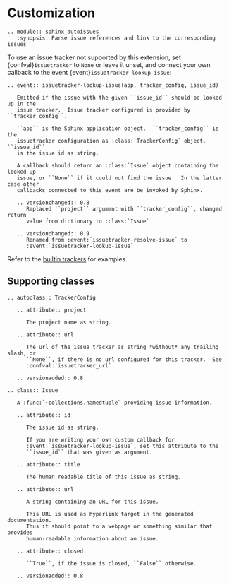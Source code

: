 # Customization

```{eval-rst}
.. module:: sphinx_autoissues
   :synopsis: Parse issue references and link to the corresponding issues
```

To use an issue tracker not supported by this extension, set
{confval}`issuetracker` to `None` or leave it unset, and connect your own
callback to the event {event}`issuetracker-lookup-issue`:

```{eval-rst}
.. event:: issuetracker-lookup-issue(app, tracker_config, issue_id)

   Emitted if the issue with the given ``issue_id`` should be looked up in the
   issue tracker.  Issue tracker configured is provided by ``tracker_config``.

   ``app`` is the Sphinx application object.  ``tracker_config`` is the
   issuetracker configuration as :class:`TrackerConfig` object.  ``issue_id``
   is the issue id as string.

   A callback should return an :class:`Issue` object containing the looked up
   issue, or ``None`` if it could not find the issue.  In the latter case other
   callbacks connected to this event are be invoked by Sphinx.

   .. versionchanged:: 0.8
      Replaced ``project`` argument with ``tracker_config``, changed return
      value from dictionary to :class:`Issue`

   .. versionchanged:: 0.9
      Renamed from :event:`issuetracker-resolve-issue` to
      :event:`issuetracker-lookup-issue`
```

Refer to the [builtin trackers] for examples.

## Supporting classes

```{eval-rst}
.. autoclass:: TrackerConfig

   .. attribute:: project

      The project name as string.

   .. attribute:: url

      The url of the issue tracker as string *without* any trailing slash, or
      ``None``, if there is no url configured for this tracker.  See
      :confval:`issuetracker_url`.

   .. versionadded:: 0.8
```

```{eval-rst}
.. class:: Issue

   A :func:`~collections.namedtuple` providing issue information.

   .. attribute:: id

      The issue id as string.

      If you are writing your own custom callback for
      :event:`issuetracker-lookup-issue`, set this attribute to the
      ``issue_id`` that was given as argument.

   .. attribute:: title

      The human readable title of this issue as string.

   .. attribute:: url

      A string containing an URL for this issue.

      This URL is used as hyperlink target in the generated documentation.
      Thus it should point to a webpage or something similar that provides
      human-readable information about an issue.

   .. attribute:: closed

      ``True``, if the issue is closed, ``False`` otherwise.

   .. versionadded:: 0.8
```

[builtin trackers]: https://github.com/lunaryorn/sphinx_autoissues/blob/master/sphinx_autoissues/resolvers.py
